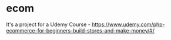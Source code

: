 # ecom
It's a project for a Udemy Course - https://www.udemy.com/php-ecommerce-for-beginners-build-stores-and-make-money/#/ 
